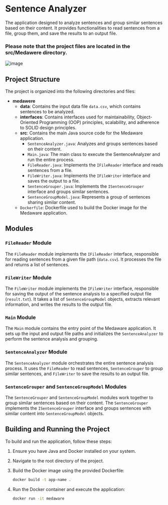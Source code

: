 # Sentence Analyzer

The application designed to analyze sentences and group similar sentences based on their content.
It provides functionalities to read sentences from a file,
group them, and save the results to an output file.


### **Please note that the project files are located in the src/Medawere directory.**


![image](https://github.com/mosheLevAri/sentenceAnalyzer/assets/95866297/b9a11a11-8b74-47a1-a50c-3b83238e57cf)


## Project Structure

The project is organized into the following directories and files:


- **medawere**
    - **data**: Contains the input data file `data.csv`, which contains sentences to be analyzed.
    - **interfaces**: Contains interfaces used for maintainability, Object-Oriented Programming (OOP) principles, scalability, and adherence to SOLID design principles.
    - **src**: Contains the main Java source code for the Medaware application.
        - `SentenceAnalyzer.java`: Analyzes and groups sentences based on their content.
        - `Main.java`: The main class to execute the SentenceAnalyzer and run the entire process.
        - `FileReader.java`: Implements the `IFileReader` interface and reads sentences from a file.
        - `FileWriter.java`: Implements the `IFileWriter` interface and saves the output to a file.
        - `SentenceGrouper.java`: Implements the `ISentenceGrouper` interface and groups similar sentences.
        - `SentenceGroupModel.java`: Represents a group of sentences sharing similar content.
    - `Dockerfile`: Dockerfile used to build the Docker image for the Medaware application.



## Modules


### `FileReader` Module

The `FileReader` module implements the `IFileReader` interface, responsible for reading sentences from a given file path (`data.csv`). It processes the file and returns a list of sentences.

### `FileWriter` Module

The `FileWriter` module implements the `IFileWriter` interface, responsible for saving the output of the sentence analysis to a specified output file (`result.txt`). It takes a list of `SentenceGroupModel` objects, extracts relevant information, and writes the results to the output file.

### `Main` Module

The `Main` module contains the entry point of the Medaware application. It sets up the input and output file paths and initializes the `SentenceAnalyzer` to perform the sentence analysis and grouping.

### `SentenceAnalyzer` Module

The `SentenceAnalyzer` module orchestrates the entire sentence analysis process. It uses the `FileReader` to read sentences, `SentenceGrouper` to group similar sentences, and `FileWriter` to save the results to an output file.

### `SentenceGrouper` and `SentenceGroupModel` Modules

The `SentenceGrouper` and `SentenceGroupModel` modules work together to group similar sentences based on their content. The `SentenceGrouper` implements the `ISentenceGrouper` interface and groups sentences with similar content into `SentenceGroupModel` objects.

## Building and Running the Project

To build and run the application, follow these steps:

1. Ensure you have Java and Docker installed on your system.

2. Navigate to the root directory of the project.

3. Build the Docker image using the provided Dockerfile:

   ```bash
   docker build -t app-name .
   ```
4. Run the Docker container and execute the application:

   ```bash
   docker run -it medaware
   ```
